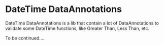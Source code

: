 # DateTime DataAnnotations

DateTime DataAnnotations is a lib that contain a lot of DataAnnotations to validate some DateTime functions, like Greater Than, Less Than, etc.

To be continued....